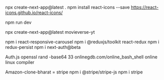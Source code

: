 
npx create-next-app@latest .
npm install react-icons --save
https://react-icons.github.io/react-icons/

npm run dev

npx create-next-app@latest  movieverse-yt

npm i react-responsive-carousel
npm i @reduxjs/toolkit react-redux
npm i redux-persist
npm i next-auth@beta

Auth.js
openssl rand -base64 33
onlinegdb.com/online_bash_shell
online linux compiler

Amazon-clone-bharat = stripe
npm i @stripe/stripe-js
npm i stripe
